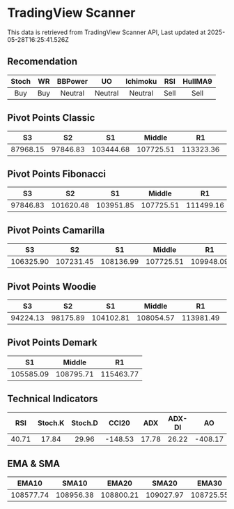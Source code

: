 # TradingView Scanner
This data is retrieved from TradingView Scanner API, Last updated at 2025-05-28T16:25:41.526Z

## Recomendation
| Stoch | WR | BBPower | UO | Ichimoku | RSI | HullMA9 |
| :---: | :---: | :---: | :---: | :---: | :---: | :---: |
| Buy | Buy | Neutral | Neutral | Neutral | Sell | Sell |

## Pivot Points Classic
| S3 | S2 | S1 | Middle | R1 | R2 | R3 |
| :---: | :---: | :---: | :---: | :---: | :---: | :---: |
| 87968.15 | 97846.83 | 103444.68 | 107725.51 | 113323.36 | 117604.19 | 127482.87 |

## Pivot Points Fibonacci
| S3 | S2 | S1 | Middle | R1 | R2 | R3 |
| :---: | :---: | :---: | :---: | :---: | :---: | :---: |
| 97846.83 | 101620.48 | 103951.85 | 107725.51 | 111499.16 | 113830.53 | 117604.19 |

## Pivot Points Camarilla
| S3 | S2 | S1 | Middle | R1 | R2 | R3 |
| :---: | :---: | :---: | :---: | :---: | :---: | :---: |
| 106325.90 | 107231.45 | 108136.99 | 107725.51 | 109948.09 | 110853.63 | 111759.18 |

## Pivot Points Woodie
| S3 | S2 | S1 | Middle | R1 | R2 | R3 |
| :---: | :---: | :---: | :---: | :---: | :---: | :---: |
| 94224.13 | 98175.89 | 104102.81 | 108054.57 | 113981.49 | 117933.25 | 123860.17 |

## Pivot Points Demark
| S1 | Middle | R1 |
| :---: | :---: | :---: |
| 105585.09 | 108795.71 | 115463.77 |

## Technical Indicators
| RSI | Stoch.K | Stoch.D | CCI20 | ADX | ADX-DI | AO | Mom | MACD | MACD | W.R | HullMA9 |
| :---: | :---: | :---: | :---: | :---: | :---: | :---: | :---: | :---: | :---: | :---: | :---: |
| 40.71 | 17.84 | 29.96 | -148.53 | 17.78 | 26.22 | -408.17 | -1469.71 | -112.11 | 158.67 | -90.43 | 107555.59 |

## EMA & SMA
| EMA10 | SMA10 | EMA20 | SMA20 | EMA30 | SMA30 | EMA50 | SMA50 | EMA100 | SMA100 | EMA200 | SMA200 |
| :---: | :---: | :---: | :---: | :---: | :---: | :---: | :---: | :---: | :---: | :---: | :---: |
| 108577.74 | 108956.38 | 108800.21 | 109027.97 | 108725.55 | 108733.93 | 108199.15 | 108911.07 | 106186.02 | 106321.82 | 102061.96 | 101738.55 |